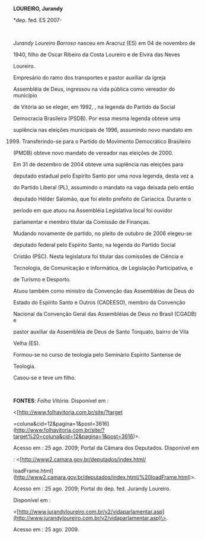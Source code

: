 **LOUREIRO, Jurandy**



\*dep. fed. ES 2007-



 



*Jurandy Loureiro Barroso* nasceu em Aracruz (ES) em 04 de novembro de

1940, filho de Oscar Ribeiro da Costa Loureiro e de Elvira das Neves

Loureiro.



Empresário do ramo dos transportes e pastor auxiliar da igreja

Assembléia de Deus, ingressou na vida pública como vereador do município

de Vitória ao se eleger, em 1992, , na legenda do Partido da Social

Democracia Brasileira (PSDB). Por essa mesma legenda obteve uma

suplência nas eleições municipais de 1996, assumindo novo mandato em

1999. Transferindo-se para o Partido do Movimento Democrático Brasileiro

(PMDB) obteve novo mandato de vereador nas eleições de 2000.



Em 31 de dezembro de 2004 obteve uma suplência nas eleições para

deputado estadual pelo Espírito Santo por uma nova legenda, desta vez a

do Partido Liberal (PL), assumindo o mandato na vaga deixada pelo então

deputado Hélder Salomão, que foi eleito prefeito de Cariacica. Durante o

período em que atuou na Assembléia Legislativa local foi ouvidor

parlamentar e membro titular da Comissão de Finanças. 



Mudando novamente de partido, no pleito de outubro de 2006 elegeu-se

deputado federal pelo Espírito Santo, na legenda do Partido Social

Cristão (PSC). Nesta legislatura foi titular das comissões de Ciência e

Tecnologia, de Comunicação e Informática, de Legislação Participativa, e

de Turismo e Desporto.



Atuou também como ministro da Convenção das Assembléias de Deus do

Estado do Espírito Santo e Outros (CADEESO), membro da Convenção

Nacional da Convenção Geral das Assembléias de Deus no Brasil (CGADB) e

pastor auxiliar da Assembléia de Deus de Santo Torquato, bairro de Vila

Velha (ES).



Formou-se no curso de teologia pelo Seminário Espírito Santense de

Teologia.



Casou-se e teve um filho.



 



**FONTES**: *Folha Vitória*. Disponível em :

\<[http://www.folhavitoria.com.br/site/?target

=coluna&cid=12&pagina=1&post=3616](http://www.folhavitoria.com.br/site/?target%20=coluna&cid=12&pagina=1&post=3616)\>.

Acesso em : 25 ago. 2009; Portal da Câmara dos Deputados. Disponível em

: \<[http://www2.camara.gov.br/deputados/index.html/

loadFrame.html](http://www2.camara.gov.br/deputados/index.html/%20loadFrame.html)\>.

Acesso em : 25 ago. 2009; Portal do dep. fed. Jurandy Loureiro.

Disponível em :

\<[http://www.jurandyloureiro.com.br/v2/vidaparlamentar.asp](http://www.jurandyloureiro.com.br/v2/vidaparlamentar.asp)\>.

Acesso em : 25 ago. 2009.

